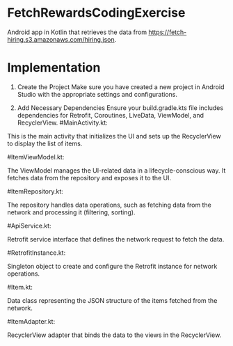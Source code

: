 # FetchRewardsCodingExercise
Android app in Kotlin that retrieves the data from https://fetch-hiring.s3.amazonaws.com/hiring.json.
# Implementation
1. Create the Project
Make sure you have created a new project in Android Studio with the appropriate settings and configurations.

2. Add Necessary Dependencies
Ensure your build.gradle.kts file includes dependencies for Retrofit, Coroutines, LiveData, ViewModel, and RecyclerView.
#MainActivity.kt:

This is the main activity that initializes the UI and sets up the RecyclerView to display the list of items.

#ItemViewModel.kt:

The ViewModel manages the UI-related data in a lifecycle-conscious way. It fetches data from the repository and exposes it to the UI.

#ItemRepository.kt:

The repository handles data operations, such as fetching data from the network and processing it (filtering, sorting).

#ApiService.kt:

Retrofit service interface that defines the network request to fetch the data.

#RetrofitInstance.kt:

Singleton object to create and configure the Retrofit instance for network operations.

#Item.kt:

Data class representing the JSON structure of the items fetched from the network.

#ItemAdapter.kt:

RecyclerView adapter that binds the data to the views in the RecyclerView.
